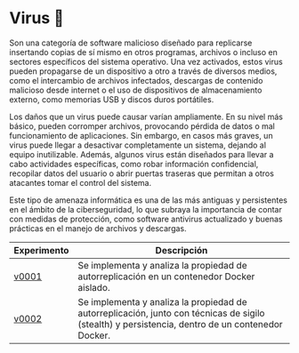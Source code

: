 # Virus 🦠

Son una categoría de software malicioso diseñado para replicarse insertando copias de sí mismo en otros programas, archivos o incluso en sectores específicos del sistema operativo. Una vez activados, estos virus pueden propagarse de un dispositivo a otro a través de diversos medios, como el intercambio de archivos infectados, descargas de contenido malicioso desde internet o el uso de dispositivos de almacenamiento externo, como memorias USB y discos duros portátiles.

Los daños que un virus puede causar varían ampliamente. En su nivel más básico, pueden corromper archivos, provocando pérdida de datos o mal funcionamiento de aplicaciones. Sin embargo, en casos más graves, un virus puede llegar a desactivar completamente un sistema, dejando al equipo inutilizable. Además, algunos virus están diseñados para llevar a cabo actividades específicas, como robar información confidencial, recopilar datos del usuario o abrir puertas traseras que permitan a otros atacantes tomar el control del sistema.

Este tipo de amenaza informática es una de las más antiguas y persistentes en el ámbito de la ciberseguridad, lo que subraya la importancia de contar con medidas de protección, como software antivirus actualizado y buenas prácticas en el manejo de archivos y descargas.

| Experimento                                                          | Descripción                                                                                                                                      |
| -------------------------------------------------------------------- | ------------------------------------------------------------------------------------------------------------------------------------------------ |
| [v0001](https://github.com/german-rs/malbicho/tree/main/virus/v0001) | Se implementa y analiza la propiedad de autorreplicación en un contenedor Docker aislado.                                                        |
| [v0002](https://github.com/german-rs/malbicho/tree/main/virus/v0002) | Se implementa y analiza la propiedad de autorreplicación, junto con técnicas de sigilo (stealth) y persistencia, dentro de un contenedor Docker. |
